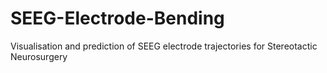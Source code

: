 # SEEG-Electrode-Bending
Visualisation and prediction of SEEG electrode trajectories for Stereotactic Neurosurgery 
